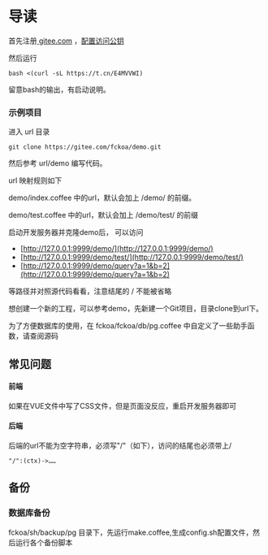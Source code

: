 # 导读

首先注册[ gitee.com](https://gitee.com/) ，[配置访问公钥](https://gitee.com/profile/sshkeys)

然后运行

```text
bash <(curl -sL https://t.cn/E4MVVWI)
```

留意bash的输出，有启动说明。

### 示例项目

进入 url 目录

```text
git clone https://gitee.com/fckoa/demo.git
```

然后参考 url/demo 编写代码。

url 映射规则如下

demo/index.coffee 中的url，默认会加上 /demo/ 的前缀。

demo/test.coffee 中的url，默认会加上 /demo/test/ 的前缀

启动开发服务器并克隆demo后， 可以访问

* [http://127.0.0.1:9999/demo/](http://127.0.0.1:9999/demo/)
* [http://127.0.0.1:9999/demo/test/](http://127.0.0.1:9999/demo/test/) 
* [http://127.0.0.1:9999/demo/query?a=1&b=2](http://127.0.0.1:9999/demo/query?a=1&b=2)

等路径并对照源代码看看，注意结尾的 / 不能被省略

想创建一个新的工程，可以参考demo，先新建一个Git项目，目录clone到url下。

为了方便数据库的使用，在 fckoa/fckoa/db/pg.coffee 中自定义了一些助手函数，请查阅源码

## 常见问题

#### 前端

如果在VUE文件中写了CSS文件，但是页面没反应，重启开发服务器即可

#### 后端

后端的url不能为空字符串，必须写"/"（如下），访问的结尾也必须带上/

```text
"/":(ctx)->……
```

## 备份

### 数据库备份

fckoa/sh/backup/pg 目录下，先运行make.coffee,生成config.sh配置文件，然后运行各个备份脚本

